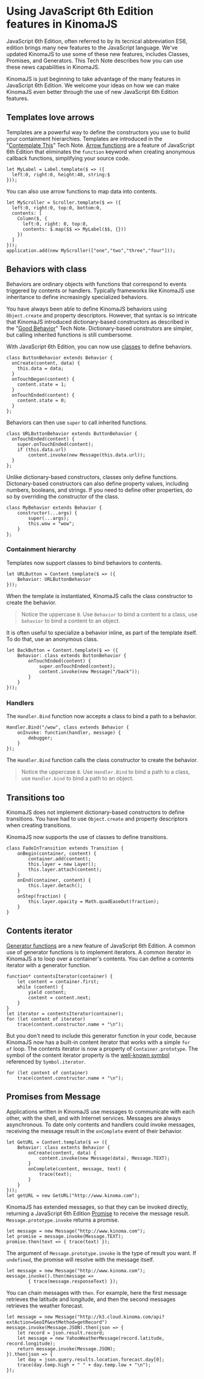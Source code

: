 # Using JavaScript 6th Edition features in KinomaJS
JavaScript 6th Edition, often referred to by its tecnical abbreviation ES6, edition brings many new features to the JavaScript language. We've updated KinomaJS to use some of these new features, includes Classes, Promises, and Generators. This Tech Note describes how you can use these news capabilities in KinomaJS.

KinomaJS is just beginning to take advantage of the many features in JavaScript 6th Edition. We welcome your ideas on how we can make KinomaJS even better through the use of new JavaScript 6th Edition features.

## Templates love arrows
Templates are a powerful way to define the constructors you use to build your containment hierarchies. Templates are introduced in the "[Contemplate This](http://kinoma.com/develop/documentation/technotes/introducing-kinomajs-dictionary-based-constructors-and-templates.php)" Tech Note. [Arrow functions](https://developer.mozilla.org/en-US/docs/Web/JavaScript/Reference/Functions/Arrow_functions) are a feature of JavaScript 6th Edition that eliminates the `function` keyword when creating anonymous callback functions, simplifying your source code.

	let MyLabel = Label.template($ => ({
	  left:0, right:0, height:40, string:$ 
	}));

You can also use arrow functions to map data into contents.
	
	let MyScroller = Scroller.template($ => ({
	  left:0, right:0, top:0, bottom:0, 
	  contents: [
		Column($, {
		  left:0, right: 0, top:0,
		  contents: $.map($$ => MyLabel($$, {})) 
		})
	  ]
	}));
	application.add(new MyScroller(["one","two","three","four"]));

## Behaviors with class
Behaviors are ordinary objects with functions that correspond to events triggered by contents or handlers. Typically frameworks like KinomaJS use inheritance to define increasingly specialized behaviors.

You have always been able to define KinomaJS behaviors using `Object.create` and property descriptors. However, that syntax is so intricate that KinomaJS introduced dictionary-based constructors as described in the "[Good Behavior](http://kinoma.com/develop/documentation/technotes/introducing-kinomajs-dictionary-based-constructors-and-templates.php)" Tech Note. Dictionary-based construtors are simpler, but calling inherited functions is still cumbersome.

With JavaScript 6th Edition, you can now use [classes](http://www.2ality.com/2015/02/es6-classes-final.html) to define behaviors.

	class ButtonBehavior extends Behavior {
	  onCreate(content, data) {
		this.data = data;
	  }
	  onTouchBegan(content) {
		content.state = 1;
	  }
	  onTouchEnded(content) {
		content.state = 0;
	  }
	};

Behaviors can then use `super` to call inherited functions.

	class URLButtonBehavior extends ButtonBehavior {
	  onTouchEnded(content) {
		super.onTouchEnded(content);
		if (this.data.url)
			content.invoke(new Message(this.data.url));
	  }
	};

Unlike dictionary-based constructors, classes only define functions. Dictonary-based constructors can also define property values, including numbers, booleans, and strings. If you need to define other properties, do so by overriding the constructor of the class.

	class MyBehavior extends Behavior {
		constructor(...args) {
			super(...args);
			this.wow = "wow";
		}
	};

	
### Containment hierarchy

Templates now support classes to bind behaviors to contents.

	let URLButton = Content.template($ => ({
		Behavior: URLButtonBehavior
	}));

When the template is instantiated, KinomaJS calls the class constructor to create the behavior.

> Notice the uppercase `B`. Use `Behavior` to bind a content to a class, use `behavior` to bind a content to an object. 

It is often useful to specialize a behavior inline, as part of the template itself. To do that, use an anonymous class.

	let BackButton = Content.template($ => ({
		Behavior: class extends ButtonBehavior {
			onTouchEnded(content) {
				super.onTouchEnded(content);
				content.invoke(new Message("/back"));
			}
		}
	}));
 
### Handlers

The `Handler.Bind` function now accepts a class to bind a path to a behavior.

	Handler.Bind("/wow", class extends Behavior {
		onInvoke: function(handler, message) {
			debugger;
		}
	});
	
The `Handler.Bind` function calls the class constructor to create the behavior.

> Notice the uppercase `B`. Use `Handler.Bind` to bind a path to a class, use `Handler.bind` to bind a path to an object. 

## Transitions too
KinomaJS does not implement dictionary-based constructors to define transitions. You have had to use `Object.create` and property descriptors when creating transitions.

KinomaJS now supports the use of classes to define transitions.

	class FadeInTransition extends Transition {
		onBegin(container, content) {
			container.add(content);
			this.layer = new Layer();
			this.layer.attach(content);
		}
		onEnd(container, content) {
			this.layer.detach();
		}
		onStep(fraction) {
			this.layer.opacity = Math.quadEaseOut(fraction);
		}
	}

## Contents iterator

[Generator functions](https://developer.mozilla.org/en-US/docs/Web/JavaScript/Guide/Iterators_and_Generators) are a new feature of JavaScript 6th Edition. A common use of generator functions is to implement iterators. A common iterator in KinomaJS a to loop over a container's contents. You can define a contents iterator with a generator function.

	function* contentsIterator(container) {
		let content = container.first;
		while (content) {
			yield content;
			content = content.next;
		}
	}
	let iterator = contentsIterator(container);
	for (let content of iterator)
		trace(content.constructor.name + "\n");

But you don't need to include this generator function in your code, because KinomaJS now has a built-in content iterator that works with a simple `for of` loop. The contents iterator is now a property of `Container.prototype`. The symbol of the content iterator property is the [well-known symbol](http://ponyfoo.com/articles/es6-symbols-in-depth) referenced by `Symbol.iterator`.

	for (let content of container)
		trace(content.constructor.name + "\n");

## Promises from Message

Applications written in KinomaJS use messages to communicate with each other, with the shell, and with Internet services. Messages are always asynchronous. To date only contents and handlers could invoke messages, receiving the message result in the `onComplete` event of their behavior.

	let GetURL = Content.template($ => ({
		Behavior: class extents Behavior {
			onCreate(content, data) {
				content.invoke(new Message(data), Message.TEXT);
			}
			onComplete(content, message, text) {
				trace(text);
			}
		}
	}));
	let getURL = new GetURL("http://www.kinoma.com");

KinomaJS has extended messages, so that they can be invoked directly, returning a JavaScript 6th Edition [Promise](http://www.datchley.name/es6-promises/) to receive the message result. `Message.prototype.invoke` returns a promise.

	let message = new Message("http://www.kinoma.com");
	let promise = message.invoke(Message.TEXT);
	promise.then(text => { trace(text) });
	
The argument of `Message.prototype.invoke` is the type of result you want. If `undefined`, the promise will resolve with the message itself.
 
	let message = new Message("http://www.kinoma.com");
	message.invoke().then(message =>
			{ trace(message.responseText) });

You can chain messages with `then`. For example, here the first message retrieves the latitude and longitude, and then the second messages retrieves the weather forecast.

	let message = new Message("http://k3.cloud.kinoma.com/api?extAction=GeoIP&extMethod=getRecord")
	message.invoke(Message.JSON).then(json => {
		let record = json.result.record;
		let message = new YahooWeatherMessage(record.latitude, record.longitude);
		return message.invoke(Message.JSON);
	}).then(json => {
		let day = json.query.results.location.forecast.day[0];
		trace(day.temp.high + " " + day.temp.low + "\n");
	});

